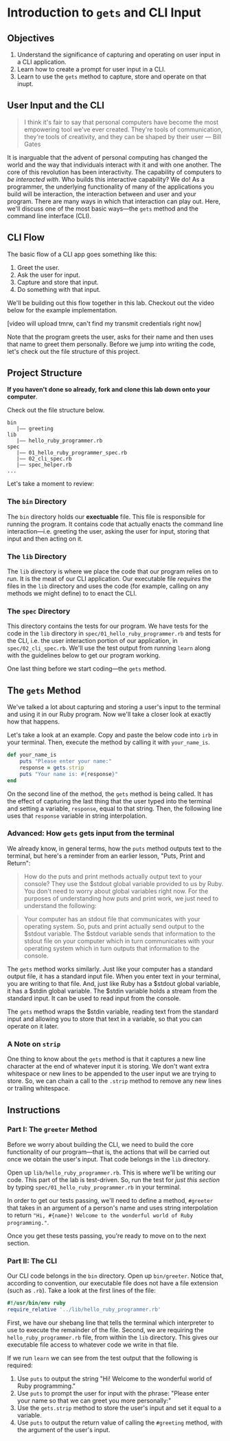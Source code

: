 # Introduction to `gets` and CLI Input

## Objectives

1. Understand the significance of capturing and operating on user input in a CLI application. 
2. Learn how to create a prompt for user input in a CLI. 
3. Learn to use the `gets` method to capture, store and operate on that inupt. 

## User Input and the CLI

> I think it's fair to say that personal computers have become the most empowering tool we've ever created. They're tools of communication, they're tools of creativity, and they can be shaped by their user
> –– Bill Gates


It is inarguable that the advent of personal computing has changed the world and the way that individuals interact with it and with one another. The core of this revolution has been interactivity. The capability of computers to *be interacted with*. Who builds this interactive capability? We do! As a programmer, the underlying functionality of many of the applications you build will be interaction, the interaction between and user and your program. There are many ways in which that interaction can play out. Here, we'll discuss one of the most basic ways––the `gets` method and the command line interface (CLI).  

## CLI Flow
  
 The basic flow of a CLI app goes something like this: 
 
 1. Greet the user.
 2. Ask the user for input. 
 3. Capture and store that input. 
 4. Do something with that input. 

We'll be building out this flow together in this lab. Checkout out the video below for the example implementation.

[video will upload tmrw, can't find my transmit credentials right now]

Note that the program greets the user, asks for their name and then uses that name to greet them personally. Before we jump into writing the code, let's check out the file structure of this project. 

## Project Structure

**If you haven't done so already, fork and clone this lab down onto your computer**. 

Check out the file structure below. 

```
bin
   |–– greeting
lib 
   |–– hello_ruby_programmer.rb
spec
   |–– 01_hello_ruby_programmer_spec.rb
   |–– 02_cli_spec.rb
   |–– spec_helper.rb
...
```  

Let's take a moment to review: 

### The `bin` Directory

The `bin` directory holds our **exectuable** file. This file is responsible for running the program. It contains code that actually enacts the command line interaction––i.e. greeting the user, asking the user for input, storing that input and then acting on it. 

### The `lib` Directory

The `lib` directory is where we place the code that our program relies on to run. It is the meat of our CLI application. Our executable file *requires* the files in the `lib` directory and uses the code (for example, calling on any methods we might define) to to enact the CLI. 

### The `spec` Directory

This directory contains the tests for our program. We have tests for the code in the `lib` directory in `spec/01_hello_ruby_programmer.rb` and tests for the CLI, i.e. the user interaction portion of our application, in `spec/02_cli_spec.rb`. We'll use the test output from running `learn` along with the guidelines below to get our program working. 

One last thing before we start coding––the `gets` method. 

## The `gets` Method

We've talked a lot about capturing and storing a user's input to the terminal and using it in our Ruby program. Now we'll take a closer look at exactly how that happens. 

Let's take a look at an example. Copy and paste the below code into `irb` in your terminal. Then, execute the method by calling it with `your_name_is`.  

```ruby
def your_name_is
	puts "Please enter your name:"
	response = gets.strip
	puts "Your name is: #{response}"
end
```
On the second line of the method, the `gets` method is being called. It has the effect of capturing the last thing that the user typed into the terminal and setting a variable, `response`, equal to that string. Then, the following line uses that `response` variable in string interpolation. 

### Advanced: How `gets` gets input from the terminal
We already know, in general terms, how the `puts` method outputs text to the terminal, but here's a reminder from an earlier lesson, "Puts, Print and Return":

>How do the puts and print methods actually output text to your console? They use the $stdout global variable provided to us by Ruby. You don't need to worry about global variables right now. For the purposes of understanding how puts and print work, we just need to understand the following:

>Your computer has an stdout file that communicates with your operating system. So, puts and print actually send output to the $stdout variable. The $stdout variable sends that information to the stdout file on your computer which in turn communicates with your operating system which in turn outputs that information to the console.


The `gets` method works similarly. Just like your computer has a standard output file, it has a standard input file. When you enter text in your terminal, you are writing to that file. And, just like Ruby has a $stdout global variable, it has a $stdin global variable. The $stdin variable holds a stream from the standard input. It can be used to read input from the console. 

The `gets` method wraps the $stdin variable, reading text from the standard input and allowing you to store that text in a variable, so that you can operate on it later. 

### A Note on `strip`

One thing to know about the `gets` method is that it captures a new line character at the end of whatever input it is storing. We don't want extra whitespace or new lines to be appended to the user input we are trying to store. So, we can chain a call to the `.strip` method to remove any new lines or trailing whitespace. 


## Instructions

### Part I: The 	`greeter` Method

Before we worry about building the CLI, we need to build the core functionality of our program––that is, the actions that will be carried out once we obtain the user's input. That code belongs in the `lib` directory. 

Open up `lib/hello_ruby_programmer.rb`. This is where we'll be writing our code. This part of the lab is test-driven. So, run the test for *just this section* by typing `spec/01_hello_ruby_programmer.rb` in your terminal. 

In order to get our tests passing, we'll need to define a method, `#greeter` that takes in an argument of a person's name and uses string interpolation to return `"Hi, #{name}! Welcome to the wonderful world of Ruby programming."`. 

Once you get these tests passing, you're ready to move on to the next section. 

### Part II: The CLI

Our CLI code belongs in the `bin` directory. Open up `bin/greeter`. Notice that, according to convention, our executable file does not have a file extension (such as `.rb`). Take a look at the first lines of the file: 

```ruby
#!/usr/bin/env ruby
require_relative '../lib/hello_ruby_programmer.rb'
```
First, we have our shebang line that tells the terminal which interpreter to use to execute the remainder of the file. Second, we are requiring the `hello_ruby_programmer.rb` file, from within the `lib` directory. This gives our executable file access to whatever code we write in that file. 

If we run `learn` we can see from the test output that the following is required: 

1. Use `puts` to output the string "Hi! Welcome to the wonderful world of Ruby programming."
2. Use `puts` to prompt the user for input with the phrase: "Please enter your name so that we can greet you more personally:"
3. Use the `gets.strip` method to store the user's input and set it equal to a variable. 
4. Use `puts` to output the return value of calling the `#greeting` method, with the argument of the user's input. 






  
